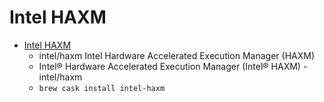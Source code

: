 # Intel HAXM
- [Intel HAXM](https://software.intel.com/en-us/android/articles/intel-hardware-accelerated-execution-manager)
  -  intel/haxm Intel Hardware Accelerated Execution Manager (HAXM)
  - Intel® Hardware Accelerated Execution Manager (Intel® HAXM) - intel/haxm
  - `brew cask install intel-haxm`
